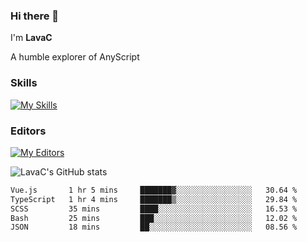 ### Hi there 👋
I'm **LavaC**

A humble explorer of AnyScript

### Skills
[![My Skills](https://skillicons.dev/icons?i=js,ts,vue,nodejs,nuxtjs,astro,solidjs,tailwind)](https://skillicons.dev)

### Editors
[![My Editors](https://skillicons.dev/icons?i=neovim,vscode)](https://skillicons.dev)

![LavaC's GitHub stats](https://github-readme-stats.vercel.app/api?username=LavaCxx&show_icons=true&theme=synthwave)

<!--START_SECTION:waka-->

```txt
Vue.js       1 hr 5 mins     ███████▓░░░░░░░░░░░░░░░░░   30.64 %
TypeScript   1 hr 4 mins     ███████▒░░░░░░░░░░░░░░░░░   29.84 %
SCSS         35 mins         ████░░░░░░░░░░░░░░░░░░░░░   16.53 %
Bash         25 mins         ███░░░░░░░░░░░░░░░░░░░░░░   12.02 %
JSON         18 mins         ██░░░░░░░░░░░░░░░░░░░░░░░   08.56 %
```

<!--END_SECTION:waka-->

